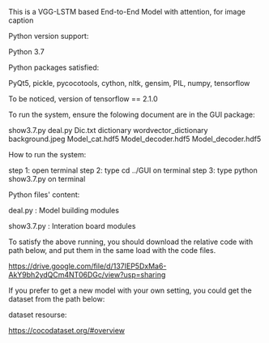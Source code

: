 This is a VGG-LSTM based End-to-End Model with attention, for image caption

Python version support: 

Python 3.7


Python packages satisfied:

PyQt5, pickle, pycocotools, cython, nltk, gensim, PIL, numpy, tensorflow


To be noticed, version of tensorflow == 2.1.0


To run the system, ensure the folowing document are in the GUI package:

show3.7.py 
deal.py
Dic.txt
dictionary 
wordvector_dictionary 
background.jpeg 
Model_cat.hdf5 
Model_decoder.hdf5 
Model_decoder.hdf5 


How to run the system:

step 1: open terminal
step 2: type cd ../GUI on terminal
step 3: type python show3.7.py on terminal


Python files' content:

deal.py : Model building modules

show3.7.py :  Interation board modules

To satisfy the above running, you should download the relative code with path below, and put them in the same load with the code files.

https://drive.google.com/file/d/137IEP5DxMa6-AkY9bh2ydQCm4NT06DGc/view?usp=sharing

If you prefer to get a new model with your own setting, you could get the dataset from the path below:

dataset resourse:

https://cocodataset.org/#overview
